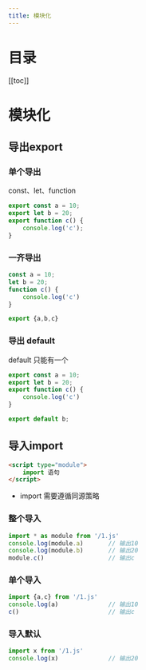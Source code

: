 ```yaml
---
title: 模块化
---
```

# 目录

[[toc]]

# 模块化

## 导出export

### 单个导出

 const、let、function

```js
export const a = 10;
export let b = 20;
export function c() {
    console.log('c');
}
```

### 一齐导出

```js
const a = 10;
let b = 20;
function c() {
    console.log('c')
}

export {a,b,c}
```

### 导出 default

default 只能有一个

```js
export const a = 10;
export let b = 20;
export function c() {
    console.log('c')
}

export default b;
```

## 导入import 

```html
<script type="module">
	import 语句
</script>
```

* import 需要遵循同源策略

### 整个导入

```js
import * as module from '/1.js'
console.log(module.a)		// 输出10
console.log(module.b)		// 输出20
module.c()					// 输出c
```

### 单个导入

```js
import {a,c} from '/1.js'
console.log(a)				// 输出10
c()							// 输出c
```

### 导入默认

```js
import x from '/1.js'
console.log(x)				// 输出20
```

